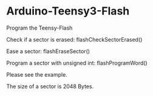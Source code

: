 Arduino-Teensy3-Flash
=====================

Program the Teensy-Flash

Check if a sector is erased:
flashCheckSectorErased()

Ease a sector:
flashEraseSector()

Program a sector with unsigned int:
flashProgramWord()

Please see the example.

The size of a sector is 2048 Bytes.